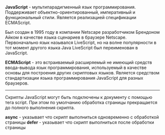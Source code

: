 **JavaScript** - мультипарадигменный язык программирования. Поддерживает объектно-ориентированный, императивный и функциональный стили. Является реализацией спецификации ECMAScript.

Был создан в 1995 году в компании Netscape разработчиком Брендоном Айком в качестве языка сценариев в браузере Netscape. Первоначально язык назывался LiveScript, но на волне популярности в тот момент другого языка Java LiveScript был переименован в JavaScript.

**ECMAScript** - это встраиваемый расширяемый не имеющий средств ввода-вывода язык программирования, используемый в качестве основы для построения других скриптовых языков. Является средством стандартизации языка программирования JavaScript для разных браузеров.

---

Скрипты JavaScript могут быть подключены к документу с помощью тега script. При этом по умолчанию обработка страницы прекращается до полного выполнения скрипта.

**async** - указывает что скрипт выполниться одновременно с обработкой страницы
**defer** - указывает что скрипт выполниться после обработки страницы